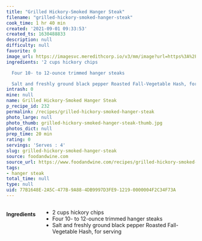 ```yaml
---
title: "Grilled Hickory-Smoked Hanger Steak"
filename: "grilled-hickory-smoked-hanger-steak"
cook_time: 1 hr 40 min
created: '2021-09-01 09:33:53'
created_ts: 1630488833
description: null
difficulty: null
favorite: 0
image_url: https://imagesvc.meredithcorp.io/v3/mm/image?url=https%3A%2F%2Fwww.foodandwine.com%2Fimg%2Ficons%2Fmissing-image-4x3.png
ingredients: '2 cups hickory chips

  Four 10- to 12-ounce trimmed hanger steaks

  Salt and freshly ground black pepper Roasted Fall-Vegetable Hash, for serving'
intrash: 0
mine: null
name: Grilled Hickory-Smoked Hanger Steak
p_recipe_id: 232
permalink: /recipes/grilled-hickory-smoked-hanger-steak
photo_large: null
photo_thumb: grilled-hickory-smoked-hanger-steak-thumb.jpg
photos_dict: null
prep_time: 20 min
rating: 0
servings: 'Serves : 4'
slug: grilled-hickory-smoked-hanger-steak
source: foodandwine.com
source_url: https://www.foodandwine.com/recipes/grilled-hickory-smoked-hanger-steak
tags:
- hanger steak
total_time: null
type: null
uid: 77B1648E-2A5C-477B-9A88-4DB9997D3FE9-1219-0000004F2C34F73A
---
```

<div class="columns large-7 small-12" id="writeup">	</div><!-- #writeup -->
</div><!-- #row-one -->
<div class="row" id="row-two">	<div class="columns large-4 small-12" id="ingredients"><h4>Ingredients</h4><div class="box box-ingredients content"><ul>
<li>2 cups hickory chips</li>
<li>Four 10- to 12-ounce trimmed hanger steaks</li>
<li>Salt and freshly ground black pepper Roasted Fall-Vegetable Hash, for serving</li>
</ul>
</div>	</div>	<div class="columns large-6 small-12" id="directions">	</div>